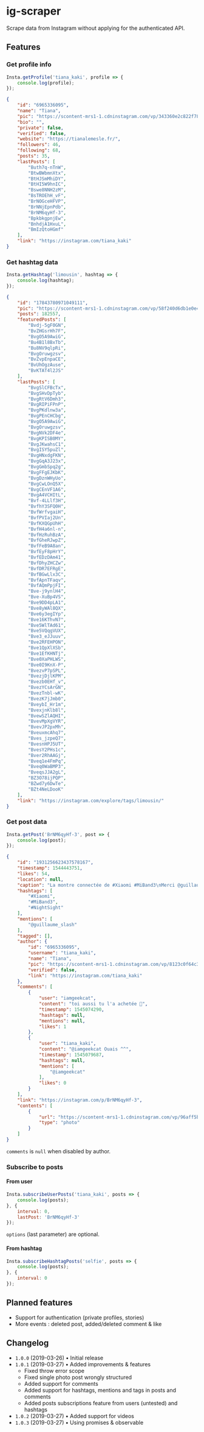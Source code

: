 # ig-scraper

Scrape data from Instagram without applying for the authenticated API.

## Features

### Get profile info

```js
Insta.getProfile('tiana_kaki', profile => {
	console.log(profile);
});
```

```json
{
	"id": "6965336095",
	"name": "Tiana",
	"pic": "https://scontent-mrs1-1.cdninstagram.com/vp/343360e2c822f78d6d302a1847db1833/5D2F4763/t51.2885-19/s320x320/26268757_235337373674020_3943053532785016832_n.jpg?_nc_ht=scontent-mrs1-1.cdninstagram.com",
	"bio": "",
	"private": false,
	"verified": false,
	"website": "https://tianalemesle.fr/",
	"followers": 46,
	"following": 68,
	"posts": 35,
	"lastPosts": [
		"Buth7q-nTnW",
		"BtwBWbmnXtx",
		"BtHJSmMhiDY",
		"BtHI5W9hnIC",
		"Bswe8NNH2zM",
		"BsTROEhH_vF",
		"BrNOGceHFVP",
		"BrNNjEpnPdb",
		"BrNM6qyHf-3",
		"BpkbkgpnjEw",
		"BnhdjA1HxuL",
		"BmIzQtoHGmf"
	],
	"link": "https://instagram.com/tiana_kaki"
}
```

### Get hashtag data

```js
Insta.getHashtag('limousin', hashtag => {
	console.log(hashtag);
});
```

```json
{
	"id": "17843780971049111",
	"pic": "https://scontent-mrs1-1.cdninstagram.com/vp/58f240d6db1e0e45c3a7f2bc27c00ea2/5D36D2D6/t51.2885-15/e35/s150x150/53584789_129121004880886_3869886162348160858_n.jpg?_nc_ht=scontent-mrs1-1.cdninstagram.com",
	"posts": 182557,
	"featuredPosts": [
		"Bvdj-5gF0GN",
		"BvZHGsrHh7F",
		"BvgO5A9AwiG",
		"Bu4B1l8BxTb",
		"Bu8NV9qlpRi",
		"BvgOruwgzsv",
		"BvZvpEnpaCE",
		"BvUhOgzAuse",
		"BvKTAT4l2JS"
	],
	"lastPosts": [
		"BvgSlCFBcTx",
		"BvgSHvDpTyb",
		"BvgRtV6Dmh3",
		"BvgRIPiFPnP",
		"BvgPKdlnw3a",
		"BvgPEnCHCbg",
		"BvgO5A9AwiG",
		"BvgOruwgzsv",
		"BvgNVk2DF4e",
		"BvgKPISB0MY",
		"BvgJKwahsC1",
		"BvgISY5puZl",
		"BvgHNxdgFKN",
		"BvgGqA3J23x",
		"BvgGmbSpq2g",
		"BvgFFgEJKbK",
		"BvgDznWHyUo",
		"BvgCwLOnQ5X",
		"BvgCEnVF1A6",
		"BvgA4VCHItL",
		"Bvf-4LLlf3H",
		"BvfhY3SFQ0H",
		"BvfWrfvgaiH",
		"BvfPVIaj2Un",
		"BvfKXQGpUhH",
		"BvfH4a6nl-n",
		"BvfHzRuhBzA",
		"BvfGheRJwpZ",
		"BvfFeB9A8an",
		"BvfEyF8pHrY",
		"BvfEDzDAm41",
		"BvfDhyZHCZw",
		"BvfDR7EFRgE",
		"BvfBGwLlx3C",
		"BvfApnTFaqv",
		"BvfAQmPpjFI",
		"Bve-j9ynlH4",
		"Bve-XuBp4VS",
		"Bve9DD4pLA1",
		"Bve8yWAl8QX",
		"Bve6y3egIYp",
		"Bve16KThvN7",
		"Bve5WlTAd61",
		"Bve5VQqgVUX",
		"Bve3_eJJuuv",
		"Bve2RFEHPON",
		"Bve1QpXlXSb",
		"Bve1EfKHNTj",
		"Bve0XaPHLWS",
		"Bve0I9KnX-P",
		"BvezvP7pSPL",
		"BvezjDjlKPM",
		"Bvezb0EHf_v",
		"BvezYCsArGN",
		"BvezTnbl-wK",
		"BvezK7jJmb0",
		"BveybI_Hr1m",
		"BvexjnKlb8l",
		"BvewSZlAQHI",
		"BvevMpXgVYR",
		"BvevJP2pxMh",
		"BveuxmcAhq7",
		"Bves_jzpeQ7",
		"BvesnHPJ5UT",
		"BvesY2PHs1c",
		"Bver2RhAAGj",
		"Bveq1e4FmPq",
		"Bveq0WaBMP3",
		"BveqsJJA2gL",
		"BZ3O78ijPQP",
		"BZwd7y6DwTe",
		"BZt4NeLDooK"
	],
	"link": "https://instagram.com/explore/tags/limousin/"
}
```

### Get post data

```js
Insta.getPost('BrNM6qyHf-3', post => {
	console.log(post);
});
```

```json
{
	"id": "1931256623437578167",
	"timestamp": 1544443751,
	"likes": 54,
	"location": null,
	"caption": "La montre connectée de #Xiaomi #MiBand3\nMerci @guillaume_slash pour #NightSight !",
	"hashtags": [
		"#Xiaomi",
		"#MiBand3",
		"#NightSight"
	],
	"mentions": [
		"@guillaume_slash"
	],
	"tagged": [],
	"author": {
		"id": "6965336095",
		"username": "tiana_kaki",
		"name": "Tiana",
		"pic": "https://scontent-mrs1-1.cdninstagram.com/vp/8123c0f64c3ef70d222a6a7a5379f87a/5D36A493/t51.2885-19/s150x150/26268757_235337373674020_3943053532785016832_n.jpg?_nc_ht=scontent-mrs1-1.cdninstagram.com",
		"verified": false,
		"link": "https://instagram.com/tiana_kaki"
	},
	"comments": [
		{
			"user": "iamgeekcat",
			"content": "toi aussi tu l'a achetée 👏",
			"timestamp": 1545074290,
			"hashtags": null,
			"mentions": null,
			"likes": 1
		},
		{
			"user": "tiana_kaki",
			"content": "@iamgeekcat Ouais ^^",
			"timestamp": 1545079687,
			"hashtags": null,
			"mentions": [
				"@iamgeekcat"
			],
			"likes": 0
		}
	],
	"link": "https://instagram.com/p/BrNM6qyHf-3",
	"contents": [
		{
			"url": "https://scontent-mrs1-1.cdninstagram.com/vp/96aff5be0bba30fb39994c35624f3bfb/5D4A7A95/t51.2885-15/e35/45881951_215607719355847_3477452604092009384_n.jpg?_nc_ht=scontent-mrs1-1.cdninstagram.com",
			"type": "photo"
		}
	]
}
```

`comments` is `null` when disabled by author.

### Subscribe to posts

#### From user

```js
Insta.subscribeUserPosts('tiana_kaki', posts => {
	console.log(posts);
}, {
	interval: 0,
	lastPost: 'BrNM6qyHf-3'
});
```

`options` (last parameter) are optional.

#### From hashtag

```js
Insta.subscribeHashtagPosts('selfie', posts => {
	console.log(posts);
}, {
	interval: 0
});
```

## Planned features

- Support for authentication (private profiles, stories)
- More events : deleted post, added/deleted comment & like

## Changelog

* `1.0.0` (2019-03-26) • Initial release
* `1.0.1` (2019-03-27) • Added improvements & features
	- Fixed throw error scope
	- Fixed single photo post wrongly structured
	- Added support for comments
	- Added support for hashtags, mentions and tags in posts and comments
	- Added posts subscriptions feature from users (untested) and hashtags
* `1.0.2` (2019-03-27) • Added support for videos
* `1.0.3` (2019-03-27) • Using promises & observable
